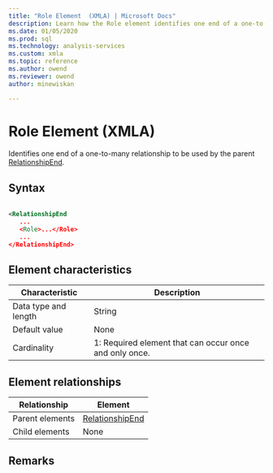 ```yaml
---
title: "Role Element  (XMLA) | Microsoft Docs"
description: Learn how the Role element identifies one end of a one-to-many relationship to be used by the parent RelationshipEnd.
ms.date: 01/05/2020
ms.prod: sql
ms.technology: analysis-services
ms.custom: xmla
ms.topic: reference
ms.author: owend
ms.reviewer: owend
author: minewiskan

---
```

# Role Element  (XMLA)

  Identifies one end of a one-to-many relationship to be used by the parent [RelationshipEnd](../../assl/data-type/relationshipend-data-type-assl.md).  
  
## Syntax  
  
```xml  
  
<RelationshipEnd  
   ...  
   <Role>...</Role>  
   ...  
</RelationshipEnd>  
```  
  
## Element characteristics  
  
|Characteristic|Description|  
|--------------------|-----------------|  
|Data type and length|String|  
|Default value|None|  
|Cardinality|1: Required element that can occur once and only once.|  
  
## Element relationships  
  
|Relationship|Element|  
|------------------|-------------|  
|Parent elements|[RelationshipEnd](../../assl/data-type/relationshipend-data-type-assl.md)|  
|Child elements|None|  
  
## Remarks  
  
